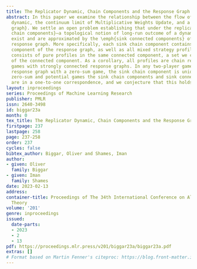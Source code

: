 ```yaml
---
title: The Replicator Dynamic, Chain Components and the Response Graph
abstract: In this paper we examine the relationship between the flow of the replicator
  dynamic, the continuum limit of Multiplicative Weights Update, and a game’s \emph{response
  graph}. We settle an open problem establishing that under the replicator, \emph{sink
  chain components}—a topological notion of long-run outcome of a dynamical system—always
  exist and are approximated by the \emph{sink connected components} of the game’s
  response graph. More specifically, each sink chain component contains a sink connected
  component of the response graph, as well as all mixed strategy profiles whose support
  consists of pure profiles in the same connected component, a set we call the \emph{content}
  of the connected component. As a corollary, all profiles are chain recurrent in
  games with strongly connected response graphs. In any two-player game sharing a
  response graph with a zero-sum game, the sink chain component is unique. In two-player
  zero-sum and potential games the sink chain components and sink connected components
  are in a one-to-one correspondence, and we conjecture that this holds in all games.
layout: inproceedings
series: Proceedings of Machine Learning Research
publisher: PMLR
issn: 2640-3498
id: biggar23a
month: 0
tex_title: The Replicator Dynamic, Chain Components and the Response Graph
firstpage: 237
lastpage: 258
page: 237-258
order: 237
cycles: false
bibtex_author: Biggar, Oliver and Shames, Iman
author:
- given: Oliver
  family: Biggar
- given: Iman
  family: Shames
date: 2023-02-13
address:
container-title: Proceedings of The 34th International Conference on Algorithmic Learning
  Theory
volume: '201'
genre: inproceedings
issued:
  date-parts:
  - 2023
  - 2
  - 13
pdf: https://proceedings.mlr.press/v201/biggar23a/biggar23a.pdf
extras: []
# Format based on Martin Fenner's citeproc: https://blog.front-matter.io/posts/citeproc-yaml-for-bibliographies/
---
```

